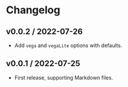 # Changelog

## v0.0.2 / 2022-07-26

- Add `vega` and `vegaLite` options with defaults.

## v0.0.1 / 2022-07-25

- First release, supporting Markdown files.
